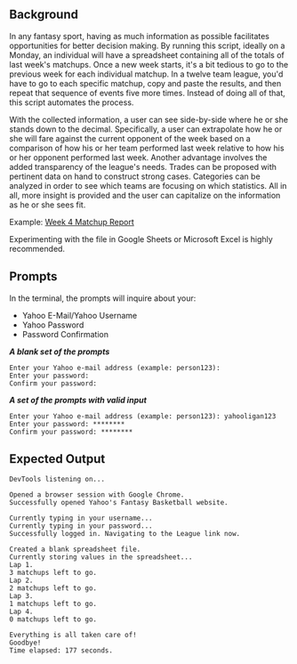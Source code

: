 ## Background

In any fantasy sport, having as much information as possible facilitates opportunities for better decision making. By running this script, ideally on a Monday, an individual will have a spreadsheet containing all of the totals of last week's matchups. Once a new week starts, it's a bit tedious to go to the previous week for each individual matchup. In a twelve team league, you'd have to go to each specific matchup, copy and paste the results, and then repeat that sequence of events five more times. Instead of doing all of that, this script automates the process.

With the collected information, a user can see side-by-side where he or she stands down to the decimal. Specifically, a user can extrapolate how he or she will fare against the current opponent of the week based on a comparison of how his or her team performed last week relative to how his or her opponent performed last week. Another advantage involves the added transparency of the league's needs. Trades can be proposed with pertinent data on hand to construct strong cases. Categories can be analyzed in order to see which teams are focusing on which statistics. All in all, more insight is provided and the user can capitalize on the information as he or she sees fit.

Example: [Week 4 Matchup Report](https://github.com/ajLapid718/YahooFantasyBasketballScript/blob/master/Matchup_Report/Week4-Matchups.csv)

Experimenting with the file in Google Sheets or Microsoft Excel is highly recommended.

## Prompts

In the terminal, the prompts will inquire about your:

- Yahoo E-Mail/Yahoo Username
- Yahoo Password
- Password Confirmation

***A blank set of the prompts***
```
Enter your Yahoo e-mail address (example: person123):
Enter your password:
Confirm your password:
```

***A set of the prompts with valid input***
```
Enter your Yahoo e-mail address (example: person123): yahooligan123
Enter your password: ********
Confirm your password: ********
```

## Expected Output
```
DevTools listening on...

Opened a browser session with Google Chrome.
Successfully opened Yahoo's Fantasy Basketball website.

Currently typing in your username...
Currently typing in your password...
Successfully logged in. Navigating to the League link now.

Created a blank spreadsheet file.
Currently storing values in the spreadsheet...
Lap 1.
3 matchups left to go.
Lap 2.
2 matchups left to go.
Lap 3.
1 matchups left to go.
Lap 4.
0 matchups left to go.

Everything is all taken care of!
Goodbye!
Time elapsed: 177 seconds.
```

